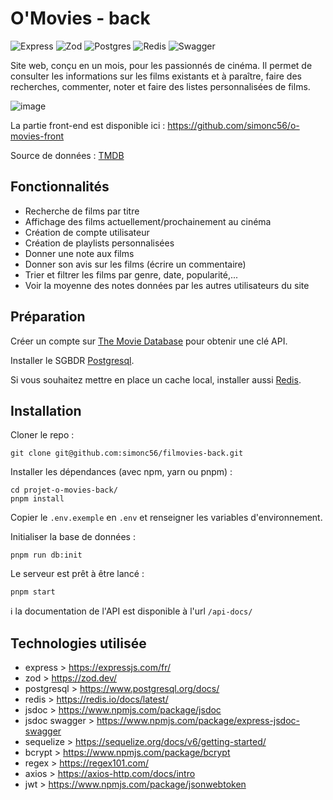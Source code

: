 # O'Movies - back

![Express][express-badge] ![Zod][zod-badge] ![Postgres][postgres-badge] ![Redis][redis-badge] ![Swagger][swagger-badge]

Site web, conçu en un mois, pour les passionnés de cinéma. Il permet de consulter les informations sur les films existants et à paraître, faire des recherches, commenter, noter et faire des listes personnalisées de films.

![image](https://raw.github.com/simonc56/o-movies-front/main/screenshot.png)

La partie front-end est disponible ici : https://github.com/simonc56/o-movies-front

Source de données : [TMDB](https://www.themoviedb.org/)

[express-badge]: https://img.shields.io/badge/Express.js-blue?logo=express
[zod-badge]: https://img.shields.io/badge/-Zod-484848?logo=zod&logoColor=white
[postgres-badge]: https://img.shields.io/badge/PostgreSQL-336791?logo=postgresql&logoColor=white
[redis-badge]: https://img.shields.io/badge/Redis-DC382D?logo=redis&logoColor=white
[swagger-badge]: https://img.shields.io/badge/Swagger-85EA2D?style=flat&logo=Swagger&logoColor=black

## Fonctionnalités

- Recherche de films par titre
- Affichage des films actuellement/prochainement au cinéma
- Création de compte utilisateur
- Création de playlists personnalisées
- Donner une note aux films
- Donner son avis sur les films (écrire un commentaire)
- Trier et filtrer les films par genre, date, popularité,...
- Voir la moyenne des notes données par les autres utilisateurs du site

## Préparation

Créer un compte sur [The Movie Database](https://developer.themoviedb.org/docs/getting-started) pour obtenir une clé API.

Installer le SGBDR [Postgresql](https://www.postgresql.org/).

Si vous souhaitez mettre en place un cache local, installer aussi [Redis](https://redis.io/).

## Installation

Cloner le repo :

```
git clone git@github.com:simonc56/filmovies-back.git
```

Installer les dépendances (avec npm, yarn ou pnpm) :

```
cd projet-o-movies-back/
pnpm install
```

Copier le `.env.exemple` en `.env` et renseigner les variables d'environnement.

Initialiser la base de données :

```
pnpm run db:init
```

Le serveur est prêt à être lancé :

```
pnpm start
```

ℹ️ la documentation de l'API est disponible à l'url `/api-docs/`

## Technologies utilisée

- express > https://expressjs.com/fr/
- zod > https://zod.dev/
- postgresql > https://www.postgresql.org/docs/
- redis > https://redis.io/docs/latest/
- jsdoc > https://www.npmjs.com/package/jsdoc
- jsdoc swagger > https://www.npmjs.com/package/express-jsdoc-swagger
- sequelize > https://sequelize.org/docs/v6/getting-started/
- bcrypt > https://www.npmjs.com/package/bcrypt
- regex > https://regex101.com/
- axios > https://axios-http.com/docs/intro
- jwt > https://www.npmjs.com/package/jsonwebtoken
